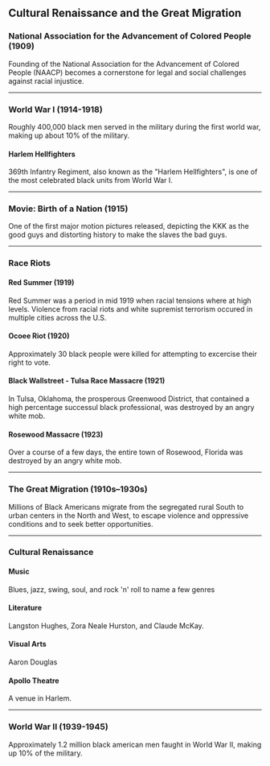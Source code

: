 ## Cultural Renaissance and the Great Migration

### National Association for the Advancement of Colored People (1909)
Founding of the National Association for the Advancement of Colored People (NAACP) becomes a cornerstone for legal and social challenges against racial injustice.

---

### World War I (1914-1918)
Roughly 400,000 black men served in the military during the first world war, making up about 10% of the military.

#### Harlem Hellfighters
369th Infantry Regiment, also known as the "Harlem Hellfighters", is one of the most celebrated black units from World War I.

---

### Movie: Birth of a Nation (1915)
One of the first major motion pictures released, depicting the KKK as the good guys and distorting history to make the slaves the bad guys.

---

### Race Riots

#### Red Summer (1919)
Red Summer was a period in mid 1919 when racial tensions where at high levels.  Violence from racial riots and white supremist terrorism occured in multiple cities across the U.S.

#### Ocoee Riot (1920)
Approximately 30 black people were killed for attempting to excercise their right to vote.

#### Black Wallstreet - Tulsa Race Massacre (1921)
In Tulsa, Oklahoma, the prosperous Greenwood District, that contained a high percentage successul black professional, was destroyed by an angry white mob.

#### Rosewood Massacre (1923)
Over a course of a few days, the entire town of Rosewood, Florida was destroyed by an angry white mob.

---

### The Great Migration (1910s–1930s)
Millions of Black Americans migrate from the segregated rural South to urban centers in the North and West, to escape violence and oppressive conditions and to seek better opportunities.

---

### Cultural Renaissance

#### Music
Blues, jazz, swing, soul, and rock 'n' roll to name a few genres

#### Literature
Langston Hughes, Zora Neale Hurston, and Claude McKay.

#### Visual Arts
Aaron Douglas

#### Apollo Theatre
A venue in Harlem.

<!-- --- -->

<!-- ### Harlem Renaissance (1920s) -->
<!-- A vibrant cultural movement in New York City’s Harlem neighborhood, celebrating Black art, music, literature, and intellectualism—redefining Black identity and cultural expression in America. -->

---

### World War II (1939-1945)
Approximately 1.2 million black american men faught in World War II, making up 10% of the military.
